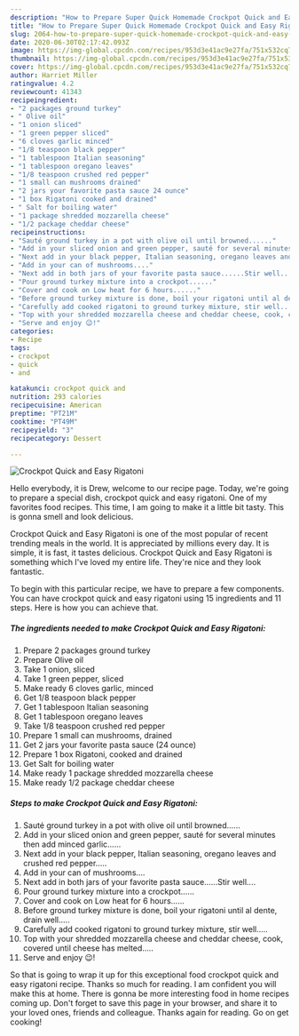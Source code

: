```yaml
---
description: "How to Prepare Super Quick Homemade Crockpot Quick and Easy Rigatoni"
title: "How to Prepare Super Quick Homemade Crockpot Quick and Easy Rigatoni"
slug: 2064-how-to-prepare-super-quick-homemade-crockpot-quick-and-easy-rigatoni
date: 2020-06-30T02:17:42.093Z
image: https://img-global.cpcdn.com/recipes/953d3e41ac9e27fa/751x532cq70/crockpot-quick-and-easy-rigatoni-recipe-main-photo.jpg
thumbnail: https://img-global.cpcdn.com/recipes/953d3e41ac9e27fa/751x532cq70/crockpot-quick-and-easy-rigatoni-recipe-main-photo.jpg
cover: https://img-global.cpcdn.com/recipes/953d3e41ac9e27fa/751x532cq70/crockpot-quick-and-easy-rigatoni-recipe-main-photo.jpg
author: Harriet Miller
ratingvalue: 4.2
reviewcount: 41343
recipeingredient:
- "2 packages ground turkey"
- " Olive oil"
- "1 onion sliced"
- "1 green pepper sliced"
- "6 cloves garlic minced"
- "1/8 teaspoon black pepper"
- "1 tablespoon Italian seasoning"
- "1 tablespoon oregano leaves"
- "1/8 teaspoon crushed red pepper"
- "1 small can mushrooms drained"
- "2 jars your favorite pasta sauce 24 ounce"
- "1 box Rigatoni cooked and drained"
- " Salt for boiling water"
- "1 package shredded mozzarella cheese"
- "1/2 package cheddar cheese"
recipeinstructions:
- "Sauté ground turkey in a pot with olive oil until browned......"
- "Add in your sliced onion and green pepper, sauté for several minutes then add minced garlic......"
- "Next add in your black pepper, Italian seasoning, oregano leaves and crushed red pepper....."
- "Add in your can of mushrooms...."
- "Next add in both jars of your favorite pasta sauce......Stir well...."
- "Pour ground turkey mixture into a crockpot......"
- "Cover and cook on Low heat for 6 hours......"
- "Before ground turkey mixture is done, boil your rigatoni until al dente, drain well....."
- "Carefully add cooked rigatoni to ground turkey mixture, stir well....."
- "Top with your shredded mozzarella cheese and cheddar cheese, cook, covered until cheese has melted....."
- "Serve and enjoy 😉!"
categories:
- Recipe
tags:
- crockpot
- quick
- and

katakunci: crockpot quick and 
nutrition: 293 calories
recipecuisine: American
preptime: "PT21M"
cooktime: "PT49M"
recipeyield: "3"
recipecategory: Dessert

---
```



![Crockpot Quick and Easy Rigatoni](https://img-global.cpcdn.com/recipes/953d3e41ac9e27fa/751x532cq70/crockpot-quick-and-easy-rigatoni-recipe-main-photo.jpg)

Hello everybody, it is Drew, welcome to our recipe page. Today, we're going to prepare a special dish, crockpot quick and easy rigatoni. One of my favorites food recipes. This time, I am going to make it a little bit tasty. This is gonna smell and look delicious.



Crockpot Quick and Easy Rigatoni is one of the most popular of recent trending meals in the world. It is appreciated by millions every day. It is simple, it is fast, it tastes delicious. Crockpot Quick and Easy Rigatoni is something which I've loved my entire life. They're nice and they look fantastic.


To begin with this particular recipe, we have to prepare a few components. You can have crockpot quick and easy rigatoni using 15 ingredients and 11 steps. Here is how you can achieve that.

<!--inarticleads1-->

##### The ingredients needed to make Crockpot Quick and Easy Rigatoni:

1. Prepare 2 packages ground turkey
1. Prepare  Olive oil
1. Take 1 onion, sliced
1. Take 1 green pepper, sliced
1. Make ready 6 cloves garlic, minced
1. Get 1/8 teaspoon black pepper
1. Get 1 tablespoon Italian seasoning
1. Get 1 tablespoon oregano leaves
1. Take 1/8 teaspoon crushed red pepper
1. Prepare 1 small can mushrooms, drained
1. Get 2 jars your favorite pasta sauce (24 ounce)
1. Prepare 1 box Rigatoni, cooked and drained
1. Get  Salt for boiling water
1. Make ready 1 package shredded mozzarella cheese
1. Make ready 1/2 package cheddar cheese




<!--inarticleads2-->

##### Steps to make Crockpot Quick and Easy Rigatoni:

1. Sauté ground turkey in a pot with olive oil until browned......
1. Add in your sliced onion and green pepper, sauté for several minutes then add minced garlic......
1. Next add in your black pepper, Italian seasoning, oregano leaves and crushed red pepper.....
1. Add in your can of mushrooms....
1. Next add in both jars of your favorite pasta sauce......Stir well....
1. Pour ground turkey mixture into a crockpot......
1. Cover and cook on Low heat for 6 hours......
1. Before ground turkey mixture is done, boil your rigatoni until al dente, drain well.....
1. Carefully add cooked rigatoni to ground turkey mixture, stir well.....
1. Top with your shredded mozzarella cheese and cheddar cheese, cook, covered until cheese has melted.....
1. Serve and enjoy 😉!




So that is going to wrap it up for this exceptional food crockpot quick and easy rigatoni recipe. Thanks so much for reading. I am confident you will make this at home. There is gonna be more interesting food in home recipes coming up. Don't forget to save this page in your browser, and share it to your loved ones, friends and colleague. Thanks again for reading. Go on get cooking!
